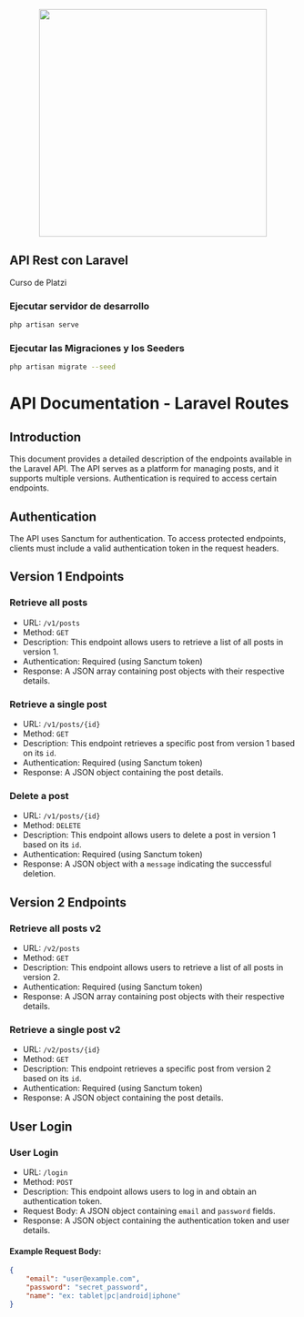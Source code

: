 <p align="center"><a href="https://laravel.com" target="_blank"><img src="https://raw.githubusercontent.com/laravel/art/master/logo-lockup/5%20SVG/2%20CMYK/1%20Full%20Color/laravel-logolockup-cmyk-red.svg" width="400"></a></p>

## API Rest con Laravel

Curso de Platzi

### Ejecutar servidor de desarrollo
```sh
php artisan serve
```

### Ejecutar las Migraciones y los Seeders
```sh
php artisan migrate --seed
```

# API Documentation - Laravel Routes

## Introduction
This document provides a detailed description of the endpoints available in the Laravel API. The API serves as a platform for managing posts, and it supports multiple versions. Authentication is required to access certain endpoints.

## Authentication
The API uses Sanctum for authentication. To access protected endpoints, clients must include a valid authentication token in the request headers.

## Version 1 Endpoints

### Retrieve all posts
- URL: `/v1/posts`
- Method: `GET`
- Description: This endpoint allows users to retrieve a list of all posts in version 1.
- Authentication: Required (using Sanctum token)
- Response: A JSON array containing post objects with their respective details.

### Retrieve a single post
- URL: `/v1/posts/{id}`
- Method: `GET`
- Description: This endpoint retrieves a specific post from version 1 based on its `id`.
- Authentication: Required (using Sanctum token)
- Response: A JSON object containing the post details.

### Delete a post
- URL: `/v1/posts/{id}`
- Method: `DELETE`
- Description: This endpoint allows users to delete a post in version 1 based on its `id`.
- Authentication: Required (using Sanctum token)
- Response: A JSON object with a `message` indicating the successful deletion.

## Version 2 Endpoints

### Retrieve all posts v2
- URL: `/v2/posts`
- Method: `GET`
- Description: This endpoint allows users to retrieve a list of all posts in version 2.
- Authentication: Required (using Sanctum token)
- Response: A JSON array containing post objects with their respective details.

### Retrieve a single post v2
- URL: `/v2/posts/{id}`
- Method: `GET`
- Description: This endpoint retrieves a specific post from version 2 based on its `id`.
- Authentication: Required (using Sanctum token)
- Response: A JSON object containing the post details.

## User Login

### User Login
- URL: `/login`
- Method: `POST`
- Description: This endpoint allows users to log in and obtain an authentication token.
- Request Body: A JSON object containing `email` and `password` fields.
- Response: A JSON object containing the authentication token and user details.

#### Example Request Body:
```json
{
    "email": "user@example.com",
    "password": "secret_password",
    "name": "ex: tablet|pc|android|iphone"
}
